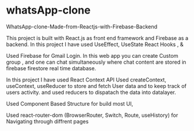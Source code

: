 # whatsApp-clone
WhatsApp-clone-Made-from-Reactjs-with-Firebase-Backend

This project is built with React.js as front end framework and Firebase as a backend.
In this project I have used UseEffect, UseState React Hooks , &

Used Firebase for Gmail Login.
In this web app you can create Custom group , and one can chat simultaneously where chat content are stored in firebase firestore real time database.

In this project I have used React Context API Used createContext, useContext, useReducer to store and fetch User data and to keep track of users activity. and used reducers to dispatach the data into datalayer.

Used Component Based Structure for build most UI,

 Used react-router-dom (BrowserRouter, Switch, Route, useHistory) for Navigating through diffrent pages
